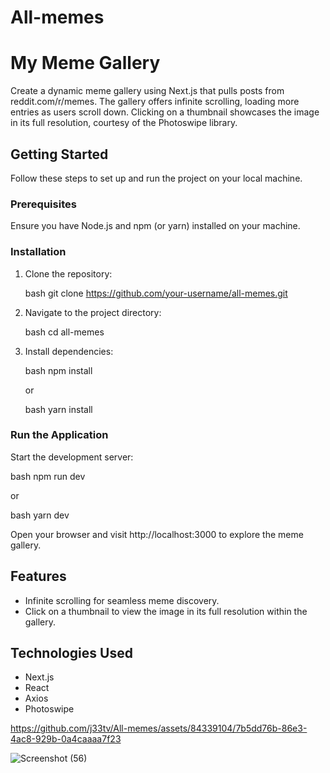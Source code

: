 # All-memes

# My Meme Gallery

Create a dynamic meme gallery using Next.js that pulls posts from reddit.com/r/memes. The gallery offers infinite scrolling, loading more entries as users scroll down. Clicking on a thumbnail showcases the image in its full resolution, courtesy of the Photoswipe library.

## Getting Started

Follow these steps to set up and run the project on your local machine.

### Prerequisites

Ensure you have Node.js and npm (or yarn) installed on your machine.

### Installation

1. Clone the repository:

    bash
    git clone https://github.com/your-username/all-memes.git
    

2. Navigate to the project directory:

    bash
    cd all-memes
    

3. Install dependencies:

    bash
    npm install
    

    or

    bash
    yarn install
    

### Run the Application

Start the development server:

bash
npm run dev


or

bash
yarn dev


Open your browser and visit http://localhost:3000 to explore the meme gallery.

## Features

- Infinite scrolling for seamless meme discovery.
- Click on a thumbnail to view the image in its full resolution within the gallery.

## Technologies Used

- Next.js
- React
- Axios
- Photoswipe 

https://github.com/j33tv/All-memes/assets/84339104/7b5dd76b-86e3-4ac8-929b-0a4caaaa7f23

![Screenshot (56)](https://github.com/j33tv/All-memes/assets/84339104/8f85d2fc-de94-4dfa-a922-68c8dfdd07e3)

